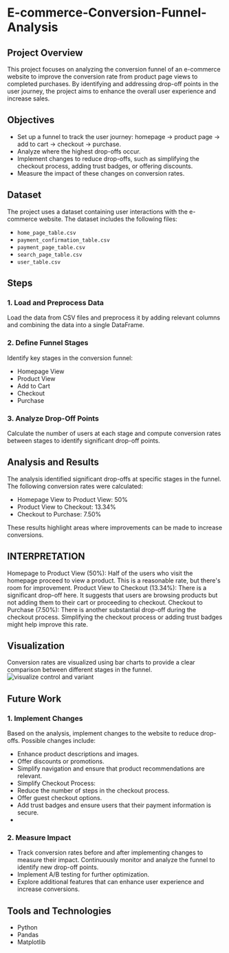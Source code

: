 # E-commerce-Conversion-Funnel-Analysis

## Project Overview
This project focuses on analyzing the conversion funnel of an e-commerce website to improve the conversion rate from product page views to completed purchases. By identifying and addressing drop-off points in the user journey, the project aims to enhance the overall user experience and increase sales.

## Objectives
- Set up a funnel to track the user journey: homepage → product page → add to cart → checkout → purchase.
- Analyze where the highest drop-offs occur.
- Implement changes to reduce drop-offs, such as simplifying the checkout process, adding trust badges, or offering discounts.
- Measure the impact of these changes on conversion rates.

## Dataset
The project uses a dataset containing user interactions with the e-commerce website. The dataset includes the following files:
- `home_page_table.csv`
- `payment_confirmation_table.csv`
- `payment_page_table.csv`
- `search_page_table.csv`
- `user_table.csv`

## Steps

### 1. Load and Preprocess Data
Load the data from CSV files and preprocess it by adding relevant columns and combining the data into a single DataFrame.

### 2. Define Funnel Stages
Identify key stages in the conversion funnel:
- Homepage View
- Product View
- Add to Cart
- Checkout
- Purchase

### 3. Analyze Drop-Off Points
Calculate the number of users at each stage and compute conversion rates between stages to identify significant drop-off points.

## Analysis and Results
The analysis identified significant drop-offs at specific stages in the funnel. The following conversion rates were calculated:

- Homepage View to Product View: 50%
- Product View to Checkout: 13.34%
- Checkout to Purchase: 7.50%

These results highlight areas where improvements can be made to increase conversions.

## INTERPRETATION
Homepage to Product View (50%): Half of the users who visit the homepage proceed to view a product. This is a reasonable rate, but there's room for improvement.
Product View to Checkout (13.34%): There is a significant drop-off here. It suggests that users are browsing products but not adding them to their cart or proceeding to checkout.
Checkout to Purchase (7.50%): There is another substantial drop-off during the checkout process. Simplifying the checkout process or adding trust badges might help improve this rate.

## Visualization
Conversion rates are visualized using bar charts to provide a clear comparison between different stages in the funnel.
![visualize control and variant](https://github.com/GayathriSrujanaManda/E-commerce-Conversion-Funnel-Analysis/issues/1#issue-2359622716)

## Future Work

### 1. Implement Changes
Based on the analysis, implement changes to the website to reduce drop-offs. Possible changes include:
- Enhance product descriptions and images.
- Offer discounts or promotions.
- Simplify navigation and ensure that product recommendations are relevant.
- Simplify Checkout Process:
- Reduce the number of steps in the checkout process.
- Offer guest checkout options.
- Add trust badges and ensure users that their payment information is secure.
- 
### 2. Measure Impact
- Track conversion rates before and after implementing changes to measure their impact. Continuously monitor and analyze the funnel to identify new drop-off points.
- Implement A/B testing for further optimization.
- Explore additional features that can enhance user experience and increase conversions.


## Tools and Technologies
- Python
- Pandas
- Matplotlib
